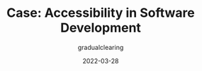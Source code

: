 ---
author: gradualclearing
date: 2022-03-28
permalink: false
publisher: acm_ethics
tags:
  - accessibility
target_url: https://ethics.acm.org/code-of-ethics/using-the-code/case-accessibility-in-software-development/
title: "Case: Accessibility in Software Development"
---